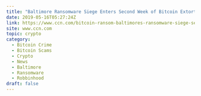 ```yaml
---
title: "Baltimore Ransomware Siege Enters Second Week of Bitcoin Extortion Attack"
date: 2019-05-16T05:27:24Z
link: https://www.ccn.com/bitcoin-ransom-baltimores-ransomware-siege-second-week?utm_medium=RSS&utm_source=hune
site: www.ccn.com
topic: crypto
category:
  - Bitcoin Crime
  - Bitcoin Scams
  - Crypto
  - News
  - Baltimore
  - Ransomware
  - Robbinhood
draft: false
---
```


